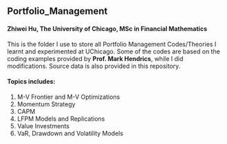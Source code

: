 ## Portfolio_Management

#### Zhiwei Hu, The University of Chicago, MSc in Financial Mathematics
This is the folder I use to store all Portfolio Management Codes/Theories I learnt and experimented at UChicago.
Some of the codes are based on the coding examples provided by **Prof. Mark Hendrics**, while I did modifications.
Source data is also provided in this repository.

#### Topics includes:
1. M-V Frontier and M-V Optimizations
2. Momentum Strategy
3. CAPM
4. LFPM Models and Replications
5. Value Investments
6. VaR, Drawdown and Volatility Models
